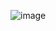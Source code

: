 ![image](https://github.com/januo-org/proof-of-concepts/assets/91359308/a19b3388-9de1-4f4a-b89a-4f20ac9330ff)
